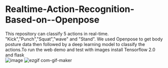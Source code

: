 # Realtime-Action-Recognition-Based-on--Openpose
This repository can classify 5 actions in real-time. "Kick","Punch","Squat","wave" and "Stand". We used Openpose to get body posture data then followed by a deep learning model to classify the actions.To run the web demo and test with images  install Tensorflow 2.0 and flask  
![image](https://user-images.githubusercontent.com/38532662/175497973-d3a9a10d-560e-4ff1-858d-cfbe98742158.png)
![ezgif com-gif-maker](https://user-images.githubusercontent.com/38532662/175498905-6582d969-0b41-4e4f-8933-e01fe26f86fc.gif)
